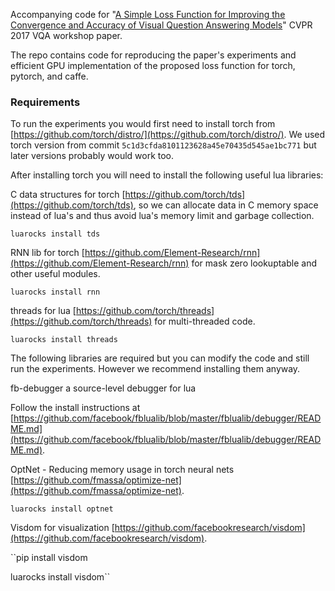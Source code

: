 Accompanying code for "[A Simple Loss Function for Improving the Convergence and Accuracy of Visual Question Answering Models](paper.pdf)" CVPR 2017 VQA workshop paper.

The repo contains code for reproducing the paper's experiments and efficient GPU implementation of the proposed loss function for torch, pytorch, and caffe. 

### Requirements

To run the experiments you would first need to install torch from [https://github.com/torch/distro/](https://github.com/torch/distro/). We used torch version from commit `5c1d3cfda8101123628a45e70435d545ae1bc771` but later versions probably would work too.

After installing torch you will need to install the following useful lua libraries:

C data structures for torch [https://github.com/torch/tds](https://github.com/torch/tds), so we can allocate data in C memory space instead of lua's and thus avoid lua's memory limit and garbage collection.

`luarocks install tds`

RNN lib for torch [https://github.com/Element-Research/rnn](https://github.com/Element-Research/rnn) for mask zero lookuptable and other useful modules.

`luarocks install rnn`

threads for lua [https://github.com/torch/threads](https://github.com/torch/threads) for multi-threaded code.

`luarocks install threads`

The following libraries are required but you can modify the code and still run the experiments. However we recommend installing them anyway.

fb-debugger a source-level debugger for lua

Follow the install instructions at [https://github.com/facebook/fblualib/blob/master/fblualib/debugger/README.md](https://github.com/facebook/fblualib/blob/master/fblualib/debugger/README.md).

OptNet - Reducing memory usage in torch neural nets [https://github.com/fmassa/optimize-net](https://github.com/fmassa/optimize-net).

`luarocks install optnet`

Visdom for visualization [https://github.com/facebookresearch/visdom](https://github.com/facebookresearch/visdom).

``pip install visdom

luarocks install visdom``
